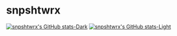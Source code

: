 # snpshtwrx
[![snpshtwrx's GitHub stats-Dark](https://github-readme-stats.vercel.app/api?username=snpshtwrx&show_icons=true&theme=gruvbox#gh-dark-mode-only)]()
[![snpshtwrx's GitHub stats-Light](https://github-readme-stats.vercel.app/api?username=snpshtwrx&show_icons=true&theme=default#gh-light-mode-only)]()
